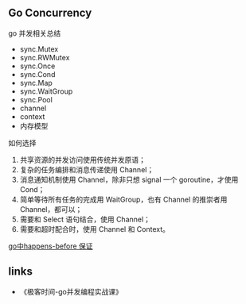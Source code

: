 ## Go Concurrency

go 并发相关总结

- sync.Mutex
- sync.RWMutex
- sync.Once
- sync.Cond
- sync.Map
- sync.WaitGroup
- sync.Pool
- channel
- context
- 内存模型


如何选择
1. 共享资源的并发访问使用传统并发原语；
2. 复杂的任务编排和消息传递使用 Channel；
3. 消息通知机制使用 Channel，除非只想 signal 一个 goroutine，才使用 Cond；
4. 简单等待所有任务的完成用 WaitGroup，也有 Channel 的推崇者用 Channel，都可以；
5. 需要和 Select 语句结合，使用 Channel；
6. 需要和超时配合时，使用 Channel 和 Context。

[go中happens-before 保证](memory/readme.md)



## links

- 《极客时间-go并发编程实战课》
